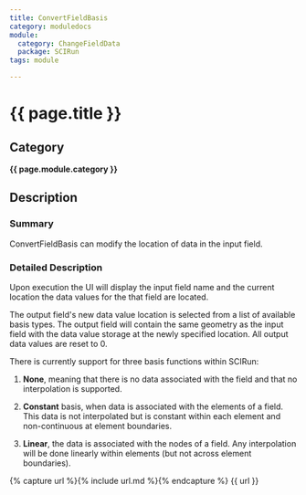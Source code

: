```yaml
---
title: ConvertFieldBasis
category: moduledocs
module:
  category: ChangeFieldData
  package: SCIRun
tags: module

---
```


# {{ page.title }}

## Category

**{{ page.module.category }}**

## Description

### Summary

ConvertFieldBasis can modify the location of data in the input field.

### Detailed Description

Upon execution the UI will display the input field name and the current location the data values for the that field are located.

The output field's new data value location is selected from a list of available basis types. The output field will contain the same geometry as the input field with the data value storage at the newly specified location. All output data values are reset to 0.

There is currently support for three basis functions within SCIRun: 

  1. **None**, meaning that there is no data associated with the field and that no interpolation is supported.
  
  2. **Constant** basis, when data is associated with the elements of a field. This data is not interpolated but is constant within each element and non-continuous at element boundaries.
  
  3. **Linear**, the data is associated with the nodes of a field. Any interpolation will be done linearly within elements (but not across element boundaries).

{% capture url %}{% include url.md %}{% endcapture %}
{{ url }}
